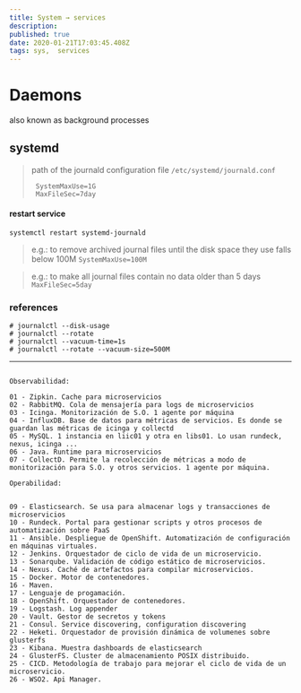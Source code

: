 ```yaml
---
title: System → services
description: 
published: true
date: 2020-01-21T17:03:45.408Z
tags: sys,  services
---
```


# Daemons
also known as background processes

## systemd

> path of the journald configuration file `/etc/systemd/journald.conf`
> ```
>  SystemMaxUse=1G
>  MaxFileSec=7day
> ```


#### restart service


`systemctl restart systemd-journald`



> e.g.: to remove archived journal files until the disk space they use falls below 100M `SystemMaxUse=100M`

> e.g.: to make all journal files contain no data older than 5 days `MaxFileSec=5day`


### references
```
# journalctl --disk-usage
# journalctl --rotate
# journalctl --vacuum-time=1s
# journalctl --rotate --vacuum-size=500M
```


---------------------------


```

Observabilidad:

01 - Zipkin. Cache para microservicios
02 - RabbitMQ. Cola de mensajería para logs de microservicios  
03 - Icinga. Monitorización de S.O. 1 agente por máquina
04 - InfluxDB. Base de datos para métricas de servicios. Es donde se guardan las métricas de icinga y collectd 
05 - MySQL. 1 instancia en liic01 y otra en libs01. Lo usan rundeck, nexus, icinga ...
06 - Java. Runtime para microservicios
07 - CollectD. Permite la recolección de métricas a modo de monitorización para S.O. y otros servicios. 1 agente por máquina.

Operabilidad:


09 - Elasticsearch. Se usa para almacenar logs y transacciones de microservicios
10 - Rundeck. Portal para gestionar scripts y otros procesos de automatización sobre PaaS 
11 - Ansible. Despliegue de OpenShift. Automatización de configuración en máquinas virtuales.
12 - Jenkins. Orquestador de ciclo de vida de un microservicio. 
13 - Sonarqube. Validación de código estático de microservicios.
14 - Nexus. Caché de artefactos para compilar microservicios.
15 - Docker. Motor de contenedores.
16 - Maven. 
17 - Lenguaje de progamación.
18 - OpenShift. Orquestador de contenedores.
19 - Logstash. Log appender 
20 - Vault. Gestor de secretos y tokens 
21 - Consul. Service discovering, configuration discovering 
22 - Heketi. Orquestador de provisión dinámica de volumenes sobre glusterfs 
23 - Kibana. Muestra dashboards de elasticsearch 
24 - GlusterFS. Cluster de almacenamiento POSIX distribuido.
25 - CICD. Metodología de trabajo para mejorar el ciclo de vida de un microservicio. 
26 - WSO2. Api Manager.

```




